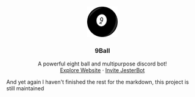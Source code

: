<p align="center">
  <a href="https://sites.google.com/view/jesterbot">
    <img src="9ball.png" alt="Logo" width="80" height="80">
  </a>
  
  <h3 align="center">9Ball</h3>

  <p align="center">
    A powerful eight ball and multipurpose discord bot!
    <br />
    <a href="">Explore Website</a>
    ·
    <a href="">Invite JesterBot</a>
  </p>
</p>

And yet again I haven't finished the rest for the markdown, this project is still maintained
